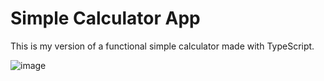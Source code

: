 # Simple Calculator App

This is my version of a functional
simple calculator made with TypeScript. 

![image](https://github.com/user-attachments/assets/371d998d-2204-4fe7-9bcf-bae98d83a887)
